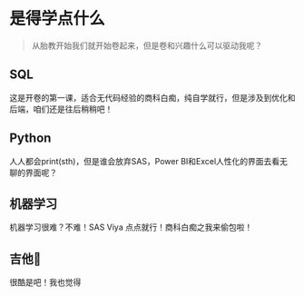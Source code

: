 # 是得学点什么

> 从胎教开始我们就开始卷起来，但是卷和兴趣什么可以驱动我呢？



## SQL

这是开卷的第一课，适合无代码经验的商科白痴，纯自学就行，但是涉及到优化和后端，咱们还是往后稍稍吧！



## Python

人人都会print(sth)，但是谁会放弃SAS，Power BI和Excel人性化的界面去看无聊的界面呢？



## 机器学习

机器学习很难？不难！SAS Viya 点点就行！商科白痴之我来偷包啦！



## 吉他🎸

很酷是吧！我也觉得